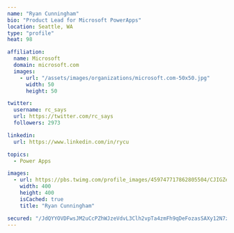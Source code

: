 ```yaml
---
name: "Ryan Cunningham"
bio: "Product Lead for Microsoft PowerApps"
location: Seattle, WA
type: "profile"
heat: 98

affiliation:
  name: Microsoft
  domain: microsoft.com
  images:
    - url: "/assets/images/organizations/microsoft.com-50x50.jpg"
      width: 50
      height: 50

twitter:
  username: rc_says
  url: https://twitter.com/rc_says
  followers: 2973

linkedin:
  url: https://www.linkedin.com/in/rycu

topics:
  - Power Apps

images:
  - url: https://pbs.twimg.com/profile_images/459747717862805504/CJIGZejd_400x400.png
    width: 400
    height: 400
    isCached: true
    title: "Ryan Cunningham"

secured: "/JdQYYOVDFwsJM2uCcPZhWJzeVdvL3Clh2vpTa4zmFh9qDeFozasSAXy12N7zyLMGOLzrV1EGpwvi6bTwSmVYsfa1wr0Pzo0gXn38j2od3Y/xmqcvMMfE1avLEw56Qlhro35mrw2NAWlhDa3nQL1dWBkr2PaNsRoB7TsGQKtquG8v9CVC5D+XVMo830Deb8v5JvSvmqlHbB9olsDUI6dqUPQnZW0U0jp8fQbNeINS48UdxHKu3ZXyDOme3QO1hjAKXWrh64gbLJc8ua+nfA0YU6g0dZA8a2RKW2c+XDh38NNcE47dSC6yje6GoyPR63QoN5KvDb7e0q8jxlA9W3gN1i8FX/lolYoZrF/UvJgiVGL7LQ+gP7oTngwz7zXA1BLkstQDiswFwV+Qc3vCd0tsb7Wr4nEc2VZ7Lw+Tck+lYY=;qRSn7CifvMbu5/+iNsUGcg=="
---
```


